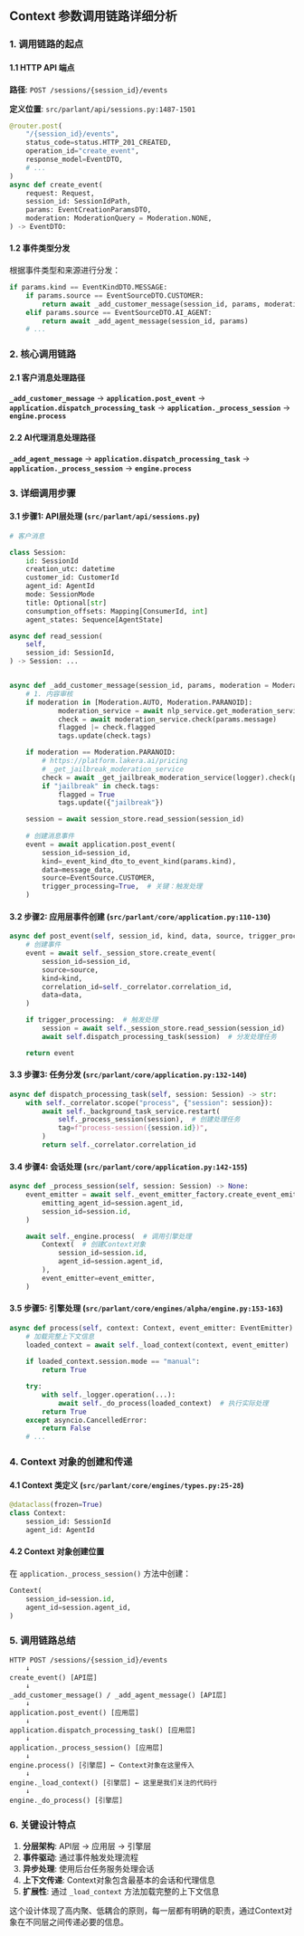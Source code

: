 ## Context 参数调用链路详细分析

### 1. 调用链路的起点

#### 1.1 HTTP API 端点
**路径**: `POST /sessions/{session_id}/events`

**定义位置**: `src/parlant/api/sessions.py:1487-1501`
```python
@router.post(
    "/{session_id}/events",
    status_code=status.HTTP_201_CREATED,
    operation_id="create_event",
    response_model=EventDTO,
    # ...
)
async def create_event(
    request: Request,
    session_id: SessionIdPath,
    params: EventCreationParamsDTO,
    moderation: ModerationQuery = Moderation.NONE,
) -> EventDTO:
```

#### 1.2 事件类型分发
根据事件类型和来源进行分发：

```python
if params.kind == EventKindDTO.MESSAGE:
    if params.source == EventSourceDTO.CUSTOMER:
        return await _add_customer_message(session_id, params, moderation)
    elif params.source == EventSourceDTO.AI_AGENT:
        return await _add_agent_message(session_id, params)
    # ...
```

### 2. 核心调用链路

#### 2.1 客户消息处理路径
**`_add_customer_message`** → **`application.post_event`** → **`application.dispatch_processing_task`** → **`application._process_session`** → **`engine.process`**

#### 2.2 AI代理消息处理路径  
**`_add_agent_message`** → **`application.dispatch_processing_task`** → **`application._process_session`** → **`engine.process`**

### 3. 详细调用步骤

#### 3.1 步骤1: API层处理 (`src/parlant/api/sessions.py`)
```python
# 客户消息

class Session:
    id: SessionId
    creation_utc: datetime
    customer_id: CustomerId
    agent_id: AgentId
    mode: SessionMode
    title: Optional[str]
    consumption_offsets: Mapping[ConsumerId, int]
    agent_states: Sequence[AgentState]

async def read_session(
    self,
    session_id: SessionId,
) -> Session: ...


async def _add_customer_message(session_id, params, moderation = Moderation.NONE):
    # 1. 内容审核
    if moderation in [Moderation.AUTO, Moderation.PARANOID]:
            moderation_service = await nlp_service.get_moderation_service()
            check = await moderation_service.check(params.message)
            flagged |= check.flagged
            tags.update(check.tags)

    if moderation == Moderation.PARANOID:
        # https://platform.lakera.ai/pricing
        # _get_jailbreak_moderation_service
        check = await _get_jailbreak_moderation_service(logger).check(params.message)
        if "jailbreak" in check.tags:
            flagged = True
            tags.update({"jailbreak"})

    session = await session_store.read_session(session_id)
    
    # 创建消息事件
    event = await application.post_event(
        session_id=session_id,
        kind=_event_kind_dto_to_event_kind(params.kind),
        data=message_data,
        source=EventSource.CUSTOMER,
        trigger_processing=True,  # 关键：触发处理
    )
```

#### 3.2 步骤2: 应用层事件创建 (`src/parlant/core/application.py:110-130`)
```python
async def post_event(self, session_id, kind, data, source, trigger_processing=True):
    # 创建事件
    event = await self._session_store.create_event(
        session_id=session_id,
        source=source,
        kind=kind,
        correlation_id=self._correlator.correlation_id,
        data=data,
    )

    if trigger_processing:  # 触发处理
        session = await self._session_store.read_session(session_id)
        await self.dispatch_processing_task(session)  # 分发处理任务

    return event
```

#### 3.3 步骤3: 任务分发 (`src/parlant/core/application.py:132-140`)
```python
async def dispatch_processing_task(self, session: Session) -> str:
    with self._correlator.scope("process", {"session": session}):
        await self._background_task_service.restart(
            self._process_session(session),  # 创建处理任务
            tag=f"process-session({session.id})",
        )
        return self._correlator.correlation_id
```

#### 3.4 步骤4: 会话处理 (`src/parlant/core/application.py:142-155`)
```python
async def _process_session(self, session: Session) -> None:
    event_emitter = await self._event_emitter_factory.create_event_emitter(
        emitting_agent_id=session.agent_id,
        session_id=session.id,
    )

    await self._engine.process(  # 调用引擎处理
        Context(  # 创建Context对象
            session_id=session.id,
            agent_id=session.agent_id,
        ),
        event_emitter=event_emitter,
    )
```

#### 3.5 步骤5: 引擎处理 (`src/parlant/core/engines/alpha/engine.py:153-163`)
```python
async def process(self, context: Context, event_emitter: EventEmitter) -> bool:
    # 加载完整上下文信息
    loaded_context = await self._load_context(context, event_emitter)  # 这里是我们关注的代码行
    
    if loaded_context.session.mode == "manual":
        return True

    try:
        with self._logger.operation(...):
            await self._do_process(loaded_context)  # 执行实际处理
        return True
    except asyncio.CancelledError:
        return False
    # ...
```

### 4. Context 对象的创建和传递

#### 4.1 Context 类定义 (`src/parlant/core/engines/types.py:25-28`)
```python
@dataclass(frozen=True)
class Context:
    session_id: SessionId
    agent_id: AgentId
```

#### 4.2 Context 对象创建位置
在 `application._process_session()` 方法中创建：
```python
Context(
    session_id=session.id,
    agent_id=session.agent_id,
)
```

### 5. 调用链路总结

```
HTTP POST /sessions/{session_id}/events
    ↓
create_event() [API层]
    ↓
_add_customer_message() / _add_agent_message() [API层]
    ↓
application.post_event() [应用层]
    ↓
application.dispatch_processing_task() [应用层]
    ↓
application._process_session() [应用层]
    ↓
engine.process() [引擎层] ← Context对象在这里传入
    ↓
engine._load_context() [引擎层] ← 这里是我们关注的代码行
    ↓
engine._do_process() [引擎层]
```

### 6. 关键设计特点

1. **分层架构**: API层 → 应用层 → 引擎层
2. **事件驱动**: 通过事件触发处理流程
3. **异步处理**: 使用后台任务服务处理会话
4. **上下文传递**: Context对象包含最基本的会话和代理信息
5. **扩展性**: 通过 `_load_context` 方法加载完整的上下文信息

这个设计体现了高内聚、低耦合的原则，每一层都有明确的职责，通过Context对象在不同层之间传递必要的信息。

